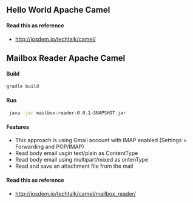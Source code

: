 Hello World Apache Camel
------------------------------------

#### Read this as reference

* http://josdem.io/techtalk/camel/


Mailbox Reader Apache Camel
------------------------------------

#### Build

```bash
gradle build
```

#### Run

```bash
 java -jar mailbox-reader-0.0.1-SNAPSHOT.jar
```

#### Features

* This approach is using Gmail account with IMAP enabled (Settings > Forwarding and POP/IMAP)
* Read body email usgin text/plain as ContentType
* Read body email using  multipart/mixed as ontenType
* Read and save an attachment file from the mail


#### Read this as reference

* http://josdem.io/techtalk/camel/mailbox_reader/
